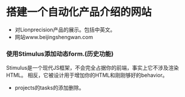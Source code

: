 # 搭建一个自动化产品介绍的网站

* 对Lionprecision产品的展示。包括中英文。
* 网站www.beijingshengwan.com

### 使用Stimulus添加动态form.(历史功能)

Stimulus是一个现代JS框架，不会完全占据你的前端，事实上它不涉及渲染HTML。
相反，它被设计用于增加你的HTML和刚刚够好的behavior。

* projects的tasks的添加删除。
